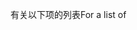 <span data-ttu-id="2e304-101">有关以下项的列表</span><span class="sxs-lookup"><span data-stu-id="2e304-101">For a list of</span></span>